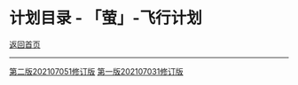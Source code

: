 # 计划目录 - 「萤」-飞行计划

[返回首页](http://firefly.inumy.cn/launch/index)

----

[第二版202107051修订版](http://firefly.inumy.cn/launch/plan/20210705-1)
[第一版202107031修订版](http://firefly.inumy.cn/launch/plan/20210703-1)
